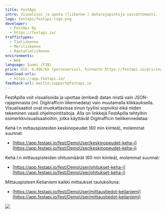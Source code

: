 ```yaml
---
title: FestApi
intro: Visualisoi ja upota (liikenne-) datarajapintoja vaivattomasti. (14.12.2020).
logo: festapi/festapi-logo.png
developer:
  - FestApi Oy
  - https://festapi.io/
traffictypes: 
  - Tieliikenne
  - Meriliikenne
  - Rautatieliikenne
environments:
  - Web
language: Suomi (FIN)
price: Alk. 6,99€/kk (perusversio), hinnasto https://festapi.io/pricing, ilmainen 7 päivän kokeilujakso ilman maksukorttia
download-urls:
  - https://app.festapi.io/
feedback-url: mailto:support@festapi.io
---
```


FestApilla voit visualisoida ja upottaa (embed) datan mistä vain JSON-rajapinnasta (ml. Digitrafficin liikennedata) vain muutamalla klikkauksella. Visualisaatiot ovat muokattavissa sinun tyyliisi sopiviksi eikä niiden tekeminen vaadi ohjelmointitaitoja. Alla on linkkejä FestApilla tehtyihin esimerkkivisualisaatioihin, jotka käyttävät Digitrafficin tieliikennedataa:

Kehä I:n mittauspisteiden keskinopeudet (60 min kiinteä), molemmat suunnat:

- [https://app.festapi.io/fest/DemoUser/keskinopeudet-keha-i](https://app.festapi.io/fest/DemoUser/keskinopeudet-keha-i) 

Kehä I:n mittauspisteiden ohitusmäärät (60 min kiinteä), molemmat suunnat:

- [https://app.festapi.io/fest/DemoUser/ohitukset-keha-i](https://app.festapi.io/fest/DemoUser/ohitukset-keha-i) 

Mittauspisteen Keilaniemi kaikki mittaukset taulukoituna:

- [https://app.festapi.io/fest/DemoUser/mittaustiedot-keilaniemi](https://app.festapi.io/fest/DemoUser/mittaustiedot-keilaniemi) 

<img src="{{ site.baseurl }}/img/festapi/festapi.png">
